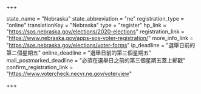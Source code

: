 +++

state_name = "Nebraska"
state_abbreviation = "ne"
registration_type = "online"
translationKey = "Nebraska"
type = "register"
hp_link = "https://sos.nebraska.gov/elections/2020-elections"
registration_link = "https://www.nebraska.gov/apps-sos-voter-registration/"
more_info_link = "https://sos.nebraska.gov/elections/voter-forms"
ip_deadline = "選舉日前的第二個星期五"
online_deadline = "選舉日前的第三個星期五"
mail_postmarked_deadline = "必須在選舉日之前的第三個星期五蓋上郵戳"
confirm_registration_link = "https://www.votercheck.necvr.ne.gov/voterview"

+++